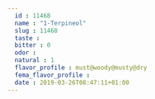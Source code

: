 ```yaml
---
  id : 11468
  name : "1-Terpineol"
  slug : 11468
  taste : 
  bitter : 0
  odor : 
  natural : 1
  flavor_profile : must@woody@musty@dry
  fema_flavor_profile : 
  date : 2019-03-26T08:47:11+01:00
---
```



